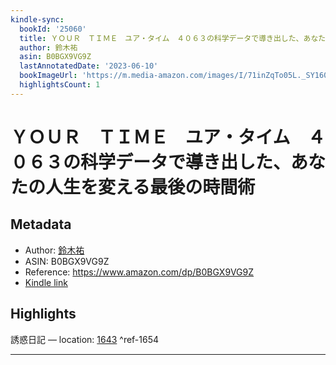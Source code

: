 ```yaml
---
kindle-sync:
  bookId: '25060'
  title: ＹＯＵＲ　ＴＩＭＥ　ユア・タイム　４０６３の科学データで導き出した、あなたの人生を変える最後の時間術
  author: 鈴木祐
  asin: B0BGX9VG9Z
  lastAnnotatedDate: '2023-06-10'
  bookImageUrl: 'https://m.media-amazon.com/images/I/71inZqTo05L._SY160.jpg'
  highlightsCount: 1
---
```

# ＹＯＵＲ　ＴＩＭＥ　ユア・タイム　４０６３の科学データで導き出した、あなたの人生を変える最後の時間術
## Metadata
* Author: [鈴木祐](https://www.amazon.comundefined)
* ASIN: B0BGX9VG9Z
* Reference: https://www.amazon.com/dp/B0BGX9VG9Z
* [Kindle link](kindle://book?action=open&asin=B0BGX9VG9Z)

## Highlights
誘惑日記 — location: [1643](kindle://book?action=open&asin=B0BGX9VG9Z&location=1643) ^ref-1654

---
